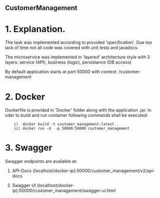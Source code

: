 ## CustomerManagement

# 1. Explanation. 

  The task was implemented according to provided 'specification'. Due too lack of time not all code was covered with unit tests and   javadocs. 

The microservice was implemented in 'layered' architecture style with 3 layers: service (API), business (logic), persistance (DB access) 

By default application starts at port 50000 with context: /customer-management

# 2. Docker

Dockerfile is provided in 'Docker' folder along with the application .jar. In oder to build and run container following commands shall be executed: 
  
        i)  docker build -t customer_management:latest .
        ii) docker run -d  -p 50000:50000 customer_management

# 3. Swagger

Swagger endpoints are available at: 

1. API-Docs 
  {localhost/docker-ip}:50000/customer_management/v2/api-docs

2. Swagger UI 
  {localhost/docker-ip}:50000/customer_management/swagger-ui.html
